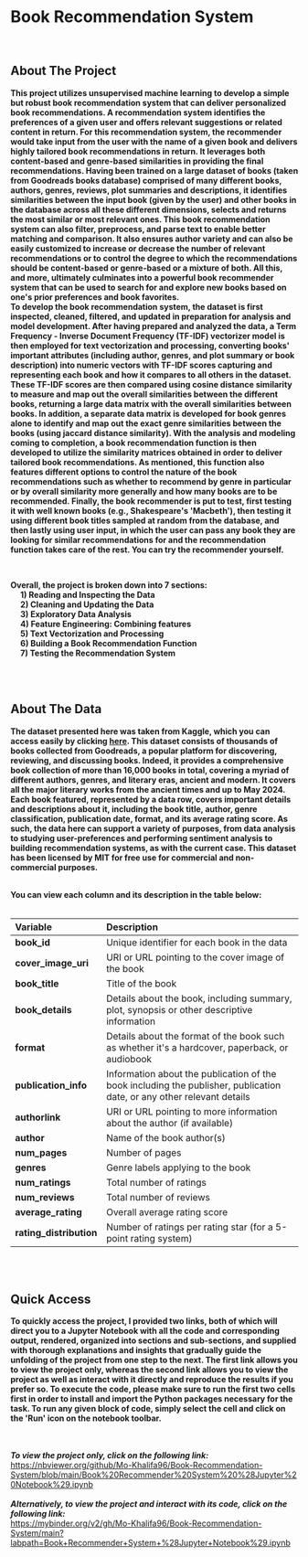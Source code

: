 # Book Recommendation System 
<br>

## About The Project 
**This project utilizes unsupervised machine learning to develop a simple but robust book recommendation system that can deliver personalized book recommendations.  A recommendation system identifies the preferences of a given user and offers relevant suggestions or related content in return. For this recommendation system, the recommender would take input from the user with the name of a given book and delivers highly tailored book recommendations in return. It leverages both content-based and genre-based similarities in providing the final recommendations. Having been trained on a large dataset of books (taken from Goodreads books database) comprised of many different books, authors, genres, reviews, plot summaries and descriptions, it identifies similarities between the input book (given by the user) and other books in the database across all these different dimensions, selects and returns the most similar or most relevant ones. This book recommendation system can also filter, preprocess, and parse text to enable better matching and comparison. It also ensures author variety and can also be easily customized to increase or decrease the number of relevant recommendations or to control the degree to which the recommendations should be content-based or genre-based or a mixture of both. All this, and more, ultimately culminates into a powerful book recommender system that can be used to search for and explore new books based on one's prior preferences and book favorites.**<br>
**To develop the book recommendation system, the dataset is first inspected, cleaned, filtered, and updated in preparation for analysis and model development. After having prepared and analyzed the data, a Term Frequency - Inverse Document Frequency (TF-IDF) vectorizer model is then employed for text vectorization and processing, converting books' important attributes (including author, genres, and plot summary or book description) into numeric vectors with TF-IDF scores capturing and representing each book and how it compares to all others in the dataset. These TF-IDF scores are then compared using cosine distance similarity to measure and map out the overall similarities between the different books, returning a large data matrix with the overall similarities between books. In addition, a separate data matrix is developed for book genres alone to identify and map out the exact genre similarities between the books (using jaccard distance similarity). With the analysis and modeling coming to completion, a book recommendation function is then developed to utilize the similarity matrices obtained in order to deliver tailored book recommendations. As mentioned, this function also features different options to control the nature of the book recommendations such as whether to recommend by genre in particular or by overall similarity more generally and how many books are to be recommended. Finally, the book recommender is put to test, first testing it with well known books (e.g., Shakespeare's 'Macbeth'), then testing it using different book titles sampled at random from the database, and then lastly using user input, in which the user can pass any book they are looking for similar recommendations for and the recommendation function takes care of the rest. You can try the recommender yourself.** <br>

<br>

**Overall, the project is broken down into 7 sections: <br>
&emsp; 1) Reading and Inspecting the Data <br>
&emsp; 2) Cleaning and Updating the Data <br> 
&emsp; 3) Exploratory Data Analysis <br>
&emsp; 4) Feature Engineering: Combining features <br>
&emsp; 5) Text Vectorization and Processing <br>
&emsp; 6) Building a Book Recommendation Function <br>
&emsp; 7) Testing the Recommendation System** <br>

<br>
<br>


## About The Data  
**The dataset presented here was taken from Kaggle, which you can access easily by clicking [here](https://www.kaggle.com/datasets/dk123891/books-dataset-goodreadsmay-2024). This dataset consists of thousands of books collected from Goodreads, a popular platform for discovering, reviewing, and discussing books. Indeed, it provides a comprehensive book collection of more than 16,000 books in total, covering a myriad of different authors, genres, and literary eras, ancient and modern. It covers all the major literary works from the ancient times and up to May 2024. Each book featured, represented by a data row, covers important details and descriptions about it, including the book title, author, genre classification, publication date, format, and its average rating score. As such, the data here can support a variety of purposes, from data analysis to studying user-preferences and performing sentiment analysis to building recommendation systems, as with the current case. This dataset has been licensed by MIT for free use for commercial and non-commercial purposes.** <br> 
<br>

**You can view each column and its description in the table below:** <br><br>  

| **Variable**      | **Description**                                                                                         |
| :-----------------| :------------------------------------------------------------------------------------------------------ |
| **book_id**       | Unique identifier for each book in the data                                                             |
| **cover_image_uri**| URI or URL pointing to the cover image of the book                                                     |
| **book_title**    | Title of the book                                                                                       |
| **book_details**  | Details about the book, including summary, plot, synopsis or other descriptive information              |
| **format**        | Details about the format of the book such as whether it's a hardcover, paperback, or audiobook          |
| **publication_info** | Information about the publication of the book including the publisher, publication date, or any other relevant details |
| **authorlink**    |   URI or URL pointing to more information about the author (if available)                               |
| **author**        | Name of the book author(s)                                                                              |
| **num_pages**     | Number of pages                                                                                         |
| **genres**        | Genre labels applying to the book                                                                       |
| **num_ratings**   | Total number of ratings                                                                                 |
| **num_reviews**   | Total number of reviews                                                                                 |
| **average_rating** | Overall average rating score                                                                           |
| **rating_distribution** | Number of ratings per rating star (for a 5-point rating system)                                   |

<br>
<br>


## Quick Access 
**To quickly access the project, I provided two links, both of which will direct you to a Jupyter Notebook with all the code and corresponding output, rendered, organized into sections and sub-sections, and supplied with thorough explanations and insights that gradually guide the unfolding of the project from one step to the next. The first link allows you to view the project only, whereas the second link allows you to view the project as well as interact with it directly and reproduce the results if you prefer so. To execute the code, please make sure to run the first two cells first in order to install and import the Python packages necessary for the task. To run any given block of code, simply select the cell and click on the 'Run' icon on the notebook toolbar.**
<br>
<br>
<br>

***To view the project only, click on the following link:*** <br>
https://nbviewer.org/github/Mo-Khalifa96/Book-Recommendation-System/blob/main/Book%20Recommender%20System%20%28Jupyter%20Notebook%29.ipynb
<br>
<br>
***Alternatively, to view the project and interact with its code, click on the following link:*** <br>
https://mybinder.org/v2/gh/Mo-Khalifa96/Book-Recommendation-System/main?labpath=Book+Recommender+System+%28Jupyter+Notebook%29.ipynb
<br>
<br>


